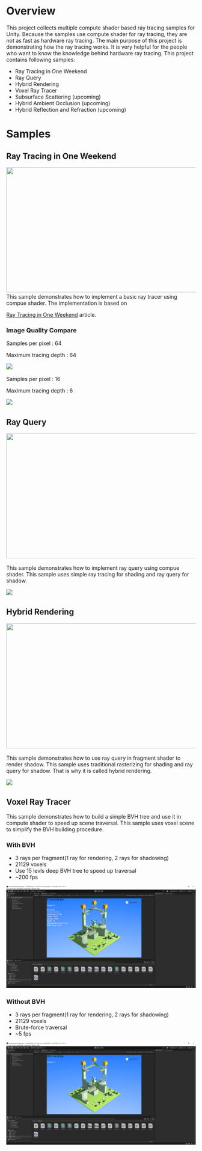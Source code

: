 # Overview

This project collects multiple compute shader based ray tracing samples for Unity. Because the samples use compute shader for ray tracing, they are not as fast as hardware ray tracing. The main purpose of this project is demonstrating how the ray tracing works. It is very helpful for the people who want to know the knowledge behind hardware ray tracing. This project contains following samples:

- Ray Tracing in One Weekend
- Ray Query
- Hybrid Rendering
- Voxel Ray Tracer
- Subsurface Scattering (upcoming)
- Hybrid Ambient Occlusion (upcoming)
- Hybrid Reflection and Refraction (upcoming)

# Samples

## Ray Tracing in One Weekend 
<img src="./Screenshot.gif" height="333px" width="640px" >
This sample demonstrates how to implement a basic ray tracer using compue shader. The implementation is based on

[Ray Tracing in One Weekend](https://raytracing.github.io/books/RayTracingInOneWeekend.html) article.

### Image Quality Compare

Samples per pixel  : 64

Maximum tracing depth : 64

![](Screenshot_64x64.jpg)


Samples per pixel  : 16

Maximum tracing depth : 6

![](Screenshot.jpg)

## Ray Query
<img src="./RayQuery_Screenshot.gif" height="333px" width="640px" >

This sample demonstrates how to implement ray query using compue shader. This sample uses simple ray tracing for shading and ray query for shadow.

![](RayQuery_Screenshot.jpg)

## Hybrid Rendering
<img src="./HybridRendering_Screenshot.gif" height="333px" width="640px" >

This sample demonstrates how to use ray query in fragment shader to render shadow. This sample uses traditional rasterizing for shading and ray query for shadow. That is why it is called hybrid rendering.

![](HybridRendering_Screenshot.jpg)


## Voxel Ray Tracer 
This sample demonstrates how to build a simple BVH tree and use it in compute shader to speed up scene traversal. This sample uses voxel scene to simplify the BVH building procedure.  

### With BVH

- 3 rays per fragment(1 ray for rendering, 2 rays for shadowing)
- 21129 voxels
- Use 15 levls deep BVH tree to speed up traversal
- ~200 fps

![](VoxelRayTracer_BVH.jpg)

### Without BVH

- 3 rays per fragment(1 ray for rendering, 2 rays for shadowing)
- 21129 voxels
- Brute-force traversal
- ~5 fps

![](VoxelRayTracer_BruteForce.jpg)




 
